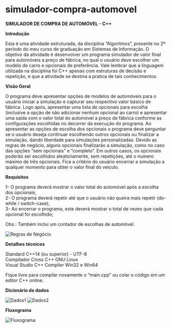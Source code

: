 # simulador-compra-automovel
**SIMULADOR DE COMPRA DE AUTOMÓVEL - C++**

**Introdução**

Esta é uma atividade estruturada, da disciplina “Algoritmos”, presente no 2º período do meu curso de graduação em Sistemas de Informação. O objetivo da atividade é desenvolver um programa simulador de valor final para automóveis a preço de fábrica, no qual o usuário deve escolher um modelo de carro e opcionais de preferência. Vale lembrar que a linguagem utilizada na disciplina foi C++ apenas com estruturas de decisão e repetição, e que a atividade se destina a pratica de tais conhecimentos. 

**Visão Geral**

O programa deve apresentar opções de modelos de automóveis para o usuário iniciar a simulação e capturar seu respectivo valor básico de fábrica. Logo após, apresentar uma lista de opcionais para escolha (inclusive a opção de não adicionar nenhum opcional ao carro) e apresentar uma saída com o valor total do automóvel a preço de fábrica conforme as configurações escolhidas no decorrer da execução do programa. Ao apresentar as opções de escolha dos opcionais o programa deve perguntar se o usuário deseja continuar escolhendo outros opcionais ou finalizar a simulação, dando liberdade para simulações personalizadas.
Devido as regras de negócio, alguns opcionais finalizarão a simulação, como no caso das opções “sem opcionais” e “completo”. Em outros casos, os opcionais poderão ser escolhidos aleatoriamente, sem repetições, até o numero máximo de três opcionais. Fica a critério do usuário encerrar a simulação a qualquer momento para obter o valor final do veículo. 

**Requisitos**

1- O programa deverá mostrar o valor total do automóvel após a escolha dos opcionais;<br />
2- O programa deverá repetir até que o usuário não queira mais repetir (do-while / switch-case);<br />
3- Ao encerrar o programa, este deverá mostrar o total de vezes que cada opcional foi escolhido;

Obs.: Também inclui um contador de escolhas de automóvel.

![Regras de Negócio](https://i.imgur.com/VTLiVbp.png)

**Detalhes técnicos**

Standard C++14 (ou superior) - UTF-8<br />
Compilador Cross C++ GNU Linux<br />
Visual Studio C++ Compiler Win32 e Win64

Fique livre para compilar novamente o “main.cpp” ou colar o código em um editor C++ online.

**Dicionário de dados**

![Dados1](https://i.imgur.com/oPYka6Q.png)
![Dados2](https://i.imgur.com/mKt8f8s.png)

**Fluxograma**

![Fluxograma](https://i.imgur.com/4tWFnIX.png)
